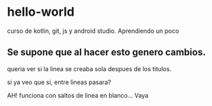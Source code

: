 # hello-world
curso de kotlin, git, js y android studio.
Aprendiendo un poco 
## Se supone que al hacer esto genero cambios.
queria ver si la linea se creaba sola despues de los titulos.

si ya veo que si, entre lineas pasara?

AH! funciona con saltos de linea en blanco... Vaya

